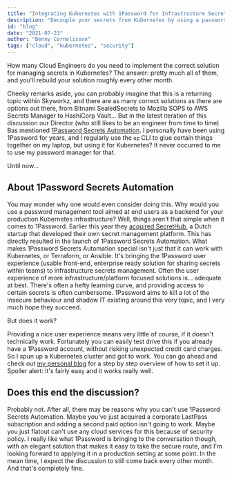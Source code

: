 ```yaml
---
title: "Integrating Kubernetes with 1Password for Infrastructure Secrets"
description: "Decouple your secrets from Kubernetes by using a password manager. Sounds good? According to 1Password this is even enterprise-ready. In this blog I'll show you how to set it up."
id: "blog"
date: "2021-07-23"
author: "Benny Cornelissen"
tags: ["cloud", "kubernetes", "security"]
---
```


How many Cloud Engineers do you need to implement the correct solution for managing secrets in Kubernetes? The answer: pretty much all of them, and you'll rebuild your solution  roughly every other month.

Cheeky remarks aside, you can probably imagine that this is a returning topic within Skyworkz, and there are as many correct solutions as there are options out there, from Bitnami SealedSecrets to Mozilla SOPS to AWS Secrets Manager to HashiCorp Vault... But in the latest iteration of this discussion our Director (who still likes to be an engineer from time to time) Bas mentioned [1Password Secrets Automation](https://1password.com/secrets/). I personally have been using 1Password for years, and I regularly use the `op` CLI to glue certain things together on my laptop, but using it for Kubernetes? It never occurred to me to use my password manager for that.

Until now...

## About 1Password Secrets Automation
You may wonder why one would even consider doing this. Why would you use a password management tool aimed at end users as a backend for your production Kubernetes infrastructure? Well, things aren't that simple when it comes to 1Password. Earlier this year they [acquired SecretHub](https://blog.1password.com/secrethub-acquisition/), a Dutch startup that developed their own secret management platform. This has directly resulted in the launch of 1Password Secrets Automation. What makes 1Password Secrets Automation special isn't just that it can work with Kubernetes, or Terraform, or Ansible. It's bringing the 1Password user experience (usable front-end, enterprise ready solution for sharing secrets within teams) to infrastructure secrets management. Often the user experience of more infrastructure/platform focused solutions is... adequate at best. There's often a hefty learning curve, and providing access to certain secrets is often cumbersome. 1Password aims to kill a lot of the insecure behaviour and shadow IT existing around this very topic, and I very much hope they succeed.

But does it work?

Providing a nice user experience means very little of course, if it doesn't technically work. Fortunately you can easily test drive this if you already have a 1Password account, without risking unexpected credit card charges. So I spun up a Kubernetes cluster and got to work. You can go ahead and check out [my personal blog](https://blog.bennycornelissen.nl/post/onepassword-on-kubernetes/) for a step by step overview of how to set it up. Spoiler alert: it's fairly easy and it works really well.

## Does this end the discussion?
Probably not. After all, there may be reasons why you can't use 1Password Secrets Automation. Maybe you've just acquired a corporate LastPass subscription and adding a second paid option isn't going to work. Maybe you just flatout can't use any cloud services for this because of security policy. I really like what 1Password is bringing to the conversation though, with an elegant solution that makes it easy to take the secure route, and I'm looking forward to applying it in a production setting at some point. In the mean time, I expect the discussion to still come back every other month. And that's completely fine.
